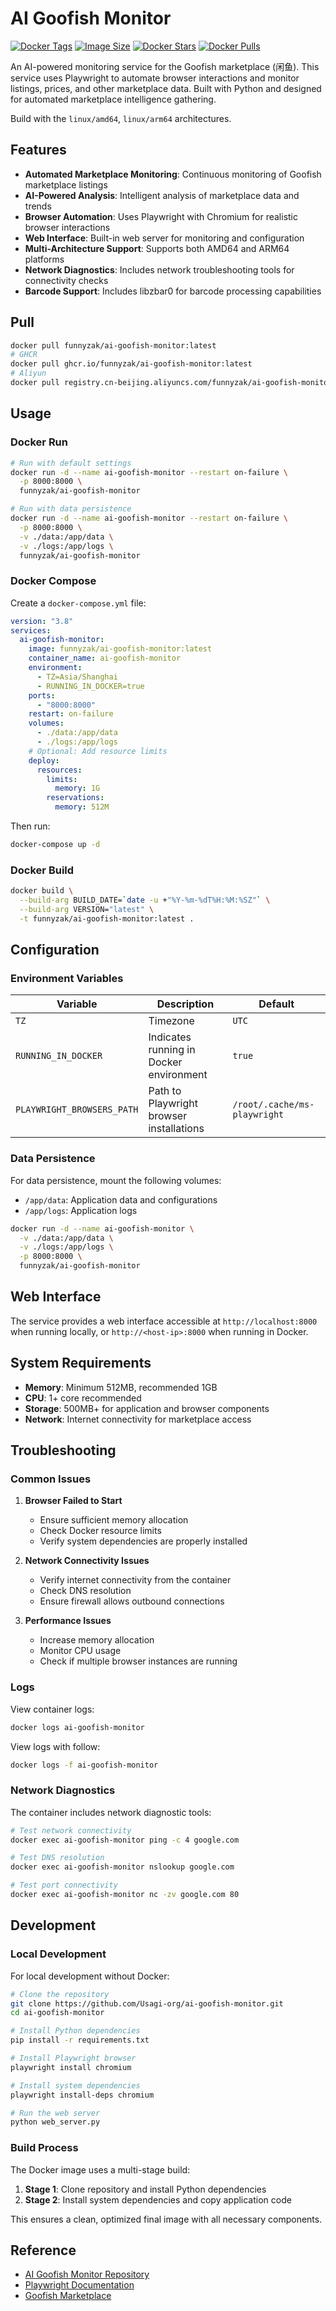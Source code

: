 # AI Goofish Monitor

[![Docker Tags](https://img.shields.io/docker/v/funnyzak/ai-goofish-monitor?sort=semver&style=flat-square)](https://hub.docker.com/r/funnyzak/ai-goofish-monitor/)
[![Image Size](https://img.shields.io/docker/image-size/funnyzak/ai-goofish-monitor)](https://hub.docker.com/r/funnyzak/ai-goofish-monitor/)
[![Docker Stars](https://img.shields.io/docker/stars/funnyzak/ai-goofish-monitor.svg?style=flat-square)](https://hub.docker.com/r/funnyzak/ai-goofish-monitor/)
[![Docker Pulls](https://img.shields.io/docker/pulls/funnyzak/ai-goofish-monitor.svg?style=flat-square)](https://hub.docker.com/r/funnyzak/ai-goofish-monitor/)

An AI-powered monitoring service for the Goofish marketplace (闲鱼). This service uses Playwright to automate browser interactions and monitor listings, prices, and other marketplace data. Built with Python and designed for automated marketplace intelligence gathering.

Build with the `linux/amd64`, `linux/arm64` architectures.

## Features

- **Automated Marketplace Monitoring**: Continuous monitoring of Goofish marketplace listings
- **AI-Powered Analysis**: Intelligent analysis of marketplace data and trends
- **Browser Automation**: Uses Playwright with Chromium for realistic browser interactions
- **Web Interface**: Built-in web server for monitoring and configuration
- **Multi-Architecture Support**: Supports both AMD64 and ARM64 platforms
- **Network Diagnostics**: Includes network troubleshooting tools for connectivity checks
- **Barcode Support**: Includes libzbar0 for barcode processing capabilities

## Pull

```bash
docker pull funnyzak/ai-goofish-monitor:latest
# GHCR
docker pull ghcr.io/funnyzak/ai-goofish-monitor:latest
# Aliyun
docker pull registry.cn-beijing.aliyuncs.com/funnyzak/ai-goofish-monitor:latest
```

## Usage

### Docker Run

```bash
# Run with default settings
docker run -d --name ai-goofish-monitor --restart on-failure \
  -p 8000:8000 \
  funnyzak/ai-goofish-monitor

# Run with data persistence
docker run -d --name ai-goofish-monitor --restart on-failure \
  -p 8000:8000 \
  -v ./data:/app/data \
  -v ./logs:/app/logs \
  funnyzak/ai-goofish-monitor
```

### Docker Compose

Create a `docker-compose.yml` file:

```yaml
version: "3.8"
services:
  ai-goofish-monitor:
    image: funnyzak/ai-goofish-monitor:latest
    container_name: ai-goofish-monitor
    environment:
      - TZ=Asia/Shanghai
      - RUNNING_IN_DOCKER=true
    ports:
      - "8000:8000"
    restart: on-failure
    volumes:
      - ./data:/app/data
      - ./logs:/app/logs
    # Optional: Add resource limits
    deploy:
      resources:
        limits:
          memory: 1G
        reservations:
          memory: 512M
```

Then run:

```bash
docker-compose up -d
```

### Docker Build

```bash
docker build \
  --build-arg BUILD_DATE=`date -u +"%Y-%m-%dT%H:%M:%SZ"` \
  --build-arg VERSION="latest" \
  -t funnyzak/ai-goofish-monitor:latest .
```

## Configuration

### Environment Variables

| Variable | Description | Default |
|----------|-------------|---------|
| `TZ` | Timezone | `UTC` |
| `RUNNING_IN_DOCKER` | Indicates running in Docker environment | `true` |
| `PLAYWRIGHT_BROWSERS_PATH` | Path to Playwright browser installations | `/root/.cache/ms-playwright` |

### Data Persistence

For data persistence, mount the following volumes:

- `/app/data`: Application data and configurations
- `/app/logs`: Application logs

```bash
docker run -d --name ai-goofish-monitor \
  -v ./data:/app/data \
  -v ./logs:/app/logs \
  -p 8000:8000 \
  funnyzak/ai-goofish-monitor
```

## Web Interface

The service provides a web interface accessible at `http://localhost:8000` when running locally, or `http://<host-ip>:8000` when running in Docker.

## System Requirements

- **Memory**: Minimum 512MB, recommended 1GB
- **CPU**: 1+ core recommended
- **Storage**: 500MB+ for application and browser components
- **Network**: Internet connectivity for marketplace access

## Troubleshooting

### Common Issues

1. **Browser Failed to Start**
   - Ensure sufficient memory allocation
   - Check Docker resource limits
   - Verify system dependencies are properly installed

2. **Network Connectivity Issues**
   - Verify internet connectivity from the container
   - Check DNS resolution
   - Ensure firewall allows outbound connections

3. **Performance Issues**
   - Increase memory allocation
   - Monitor CPU usage
   - Check if multiple browser instances are running

### Logs

View container logs:

```bash
docker logs ai-goofish-monitor
```

View logs with follow:

```bash
docker logs -f ai-goofish-monitor
```

### Network Diagnostics

The container includes network diagnostic tools:

```bash
# Test network connectivity
docker exec ai-goofish-monitor ping -c 4 google.com

# Test DNS resolution
docker exec ai-goofish-monitor nslookup google.com

# Test port connectivity
docker exec ai-goofish-monitor nc -zv google.com 80
```

## Development

### Local Development

For local development without Docker:

```bash
# Clone the repository
git clone https://github.com/Usagi-org/ai-goofish-monitor.git
cd ai-goofish-monitor

# Install Python dependencies
pip install -r requirements.txt

# Install Playwright browser
playwright install chromium

# Install system dependencies
playwright install-deps chromium

# Run the web server
python web_server.py
```

### Build Process

The Docker image uses a multi-stage build:

1. **Stage 1**: Clone repository and install Python dependencies
2. **Stage 2**: Install system dependencies and copy application code

This ensures a clean, optimized final image with all necessary components.

## Reference

- [AI Goofish Monitor Repository](https://github.com/Usagi-org/ai-goofish-monitor)
- [Playwright Documentation](https://playwright.dev/)
- [Goofish Marketplace](https://2.taobao.com/)